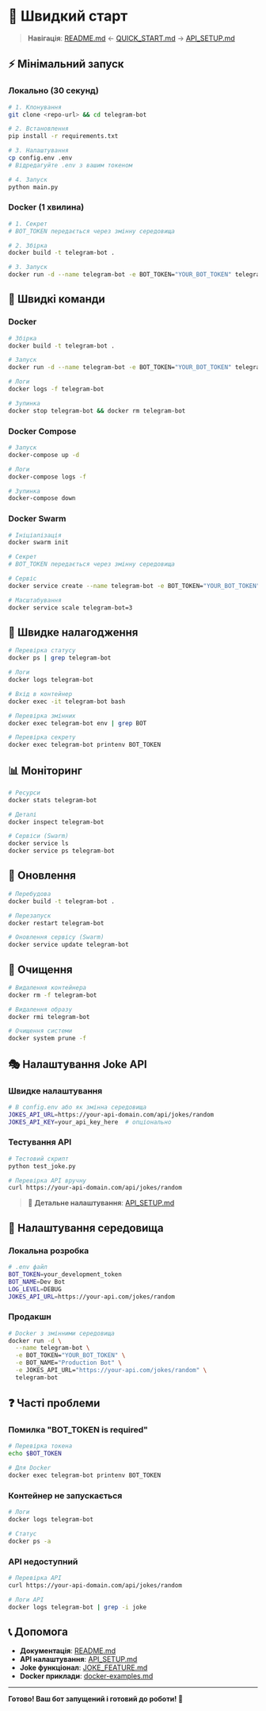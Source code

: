 # 🚀 Швидкий старт

> **Навігація**: [README.md](README.md) ← [QUICK_START.md](QUICK_START.md) → [API_SETUP.md](API_SETUP.md)

## ⚡ Мінімальний запуск

### Локально (30 секунд)

```bash
# 1. Клонування
git clone <repo-url> && cd telegram-bot

# 2. Встановлення
pip install -r requirements.txt

# 3. Налаштування
cp config.env .env
# Відредагуйте .env з вашим токеном

# 4. Запуск
python main.py
```

### Docker (1 хвилина)

```bash
# 1. Секрет
# BOT_TOKEN передається через змінну середовища

# 2. Збірка
docker build -t telegram-bot .

# 3. Запуск
docker run -d --name telegram-bot -e BOT_TOKEN="YOUR_BOT_TOKEN" telegram-bot
```

## 🔧 Швидкі команди

### Docker

```bash
# Збірка
docker build -t telegram-bot .

# Запуск
docker run -d --name telegram-bot -e BOT_TOKEN="YOUR_BOT_TOKEN" telegram-bot

# Логи
docker logs -f telegram-bot

# Зупинка
docker stop telegram-bot && docker rm telegram-bot
```

### Docker Compose

```bash
# Запуск
docker-compose up -d

# Логи
docker-compose logs -f

# Зупинка
docker-compose down
```

### Docker Swarm

```bash
# Ініціалізація
docker swarm init

# Секрет
# BOT_TOKEN передається через змінну середовища

# Сервіс
docker service create --name telegram-bot -e BOT_TOKEN="YOUR_BOT_TOKEN" telegram-bot

# Масштабування
docker service scale telegram-bot=3
```

## 🐛 Швидке налагодження

```bash
# Перевірка статусу
docker ps | grep telegram-bot

# Логи
docker logs telegram-bot

# Вхід в контейнер
docker exec -it telegram-bot bash

# Перевірка змінних
docker exec telegram-bot env | grep BOT

# Перевірка секрету
docker exec telegram-bot printenv BOT_TOKEN
```

## 📊 Моніторинг

```bash
# Ресурси
docker stats telegram-bot

# Деталі
docker inspect telegram-bot

# Сервіси (Swarm)
docker service ls
docker service ps telegram-bot
```

## 🔄 Оновлення

```bash
# Перебудова
docker build -t telegram-bot .

# Перезапуск
docker restart telegram-bot

# Оновлення сервісу (Swarm)
docker service update telegram-bot
```

## 🧹 Очищення

```bash
# Видалення контейнера
docker rm -f telegram-bot

# Видалення образу
docker rmi telegram-bot

# Очищення системи
docker system prune -f
```

## 🎭 Налаштування Joke API

### Швидке налаштування

```bash
# В config.env або як змінна середовища
JOKES_API_URL=https://your-api-domain.com/api/jokes/random
JOKES_API_KEY=your_api_key_here  # опціонально
```

### Тестування API

```bash
# Тестовий скрипт
python test_joke.py

# Перевірка API вручну
curl https://your-api-domain.com/api/jokes/random
```

> 📖 **Детальне налаштування**: [API_SETUP.md](API_SETUP.md)

## 🔧 Налаштування середовища

### Локальна розробка

```bash
# .env файл
BOT_TOKEN=your_development_token
BOT_NAME=Dev Bot
LOG_LEVEL=DEBUG
JOKES_API_URL=https://your-api.com/jokes/random
```

### Продакшн

```bash
# Docker з змінними середовища
docker run -d \
  --name telegram-bot \
  -e BOT_TOKEN="YOUR_BOT_TOKEN" \
  -e BOT_NAME="Production Bot" \
  -e JOKES_API_URL="https://your-api.com/jokes/random" \
  telegram-bot
```

## ❓ Часті проблеми

### Помилка "BOT_TOKEN is required"

```bash
# Перевірка токена
echo $BOT_TOKEN

# Для Docker
docker exec telegram-bot printenv BOT_TOKEN
```

### Контейнер не запускається

```bash
# Логи
docker logs telegram-bot

# Статус
docker ps -a
```

### API недоступний

```bash
# Перевірка API
curl https://your-api-domain.com/api/jokes/random

# Логи API
docker logs telegram-bot | grep -i joke
```

## 📞 Допомога

- **Документація**: [README.md](README.md)
- **API налаштування**: [API_SETUP.md](API_SETUP.md)
- **Joke функціонал**: [JOKE_FEATURE.md](JOKE_FEATURE.md)
- **Docker приклади**: [docker-examples.md](docker-examples.md)

---

**Готово! Ваш бот запущений і готовий до роботи! 🎉**